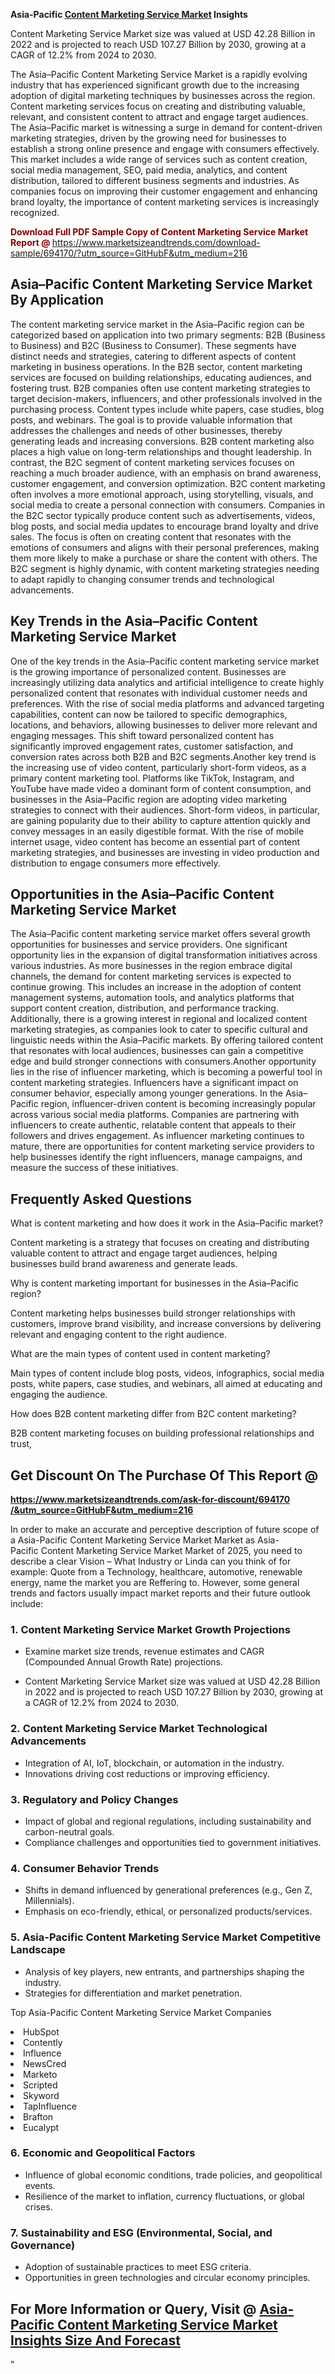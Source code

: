 <p><strong>Asia-Pacific&nbsp;<a href=""https://www.marketsizeandtrends.com/download-sample/694170/&amp;utm_source=GitHubF&amp;utm_medium=216"">Content Marketing Service Market</a> Insights</strong></p><p>Content Marketing Service Market size was valued at USD 42.28 Billion in 2022 and is projected to reach USD 107.27 Billion by 2030, growing at a CAGR of 12.2% from 2024 to 2030.</p><p><p>The Asia–Pacific Content Marketing Service Market is a rapidly evolving industry that has experienced significant growth due to the increasing adoption of digital marketing techniques by businesses across the region. Content marketing services focus on creating and distributing valuable, relevant, and consistent content to attract and engage target audiences. The Asia–Pacific market is witnessing a surge in demand for content-driven marketing strategies, driven by the growing need for businesses to establish a strong online presence and engage with consumers effectively. This market includes a wide range of services such as content creation, social media management, SEO, paid media, analytics, and content distribution, tailored to different business segments and industries. As companies focus on improving their customer engagement and enhancing brand loyalty, the importance of content marketing services is increasingly recognized. <p><strong><span style="color: #800000;">Download Full PDF Sample Copy of Content Marketing Service Market Report @</span>&nbsp;</strong><a href="https://www.marketsizeandtrends.com/download-sample/694170/?utm_source=GitHubF&amp;utm_medium=216" target="_blank">https://www.marketsizeandtrends.com/download-sample/694170/?utm_source=GitHubF&amp;utm_medium=216</a></p></p><h2>Asia–Pacific Content Marketing Service Market By Application</h2><p>The content marketing service market in the Asia–Pacific region can be categorized based on application into two primary segments: B2B (Business to Business) and B2C (Business to Consumer). These segments have distinct needs and strategies, catering to different aspects of content marketing in business operations. In the B2B sector, content marketing services are focused on building relationships, educating audiences, and fostering trust. B2B companies often use content marketing strategies to target decision-makers, influencers, and other professionals involved in the purchasing process. Content types include white papers, case studies, blog posts, and webinars. The goal is to provide valuable information that addresses the challenges and needs of other businesses, thereby generating leads and increasing conversions. B2B content marketing also places a high value on long-term relationships and thought leadership. In contrast, the B2C segment of content marketing services focuses on reaching a much broader audience, with an emphasis on brand awareness, customer engagement, and conversion optimization. B2C content marketing often involves a more emotional approach, using storytelling, visuals, and social media to create a personal connection with consumers. Companies in the B2C sector typically produce content such as advertisements, videos, blog posts, and social media updates to encourage brand loyalty and drive sales. The focus is often on creating content that resonates with the emotions of consumers and aligns with their personal preferences, making them more likely to make a purchase or share the content with others. The B2C segment is highly dynamic, with content marketing strategies needing to adapt rapidly to changing consumer trends and technological advancements.<h2>Key Trends in the Asia–Pacific Content Marketing Service Market</h2><p>One of the key trends in the Asia–Pacific content marketing service market is the growing importance of personalized content. Businesses are increasingly utilizing data analytics and artificial intelligence to create highly personalized content that resonates with individual customer needs and preferences. With the rise of social media platforms and advanced targeting capabilities, content can now be tailored to specific demographics, locations, and behaviors, allowing businesses to deliver more relevant and engaging messages. This shift toward personalized content has significantly improved engagement rates, customer satisfaction, and conversion rates across both B2B and B2C segments.Another key trend is the increasing use of video content, particularly short-form videos, as a primary content marketing tool. Platforms like TikTok, Instagram, and YouTube have made video a dominant form of content consumption, and businesses in the Asia–Pacific region are adopting video marketing strategies to connect with their audiences. Short-form videos, in particular, are gaining popularity due to their ability to capture attention quickly and convey messages in an easily digestible format. With the rise of mobile internet usage, video content has become an essential part of content marketing strategies, and businesses are investing in video production and distribution to engage consumers more effectively.<h2>Opportunities in the Asia–Pacific Content Marketing Service Market</h2><p>The Asia–Pacific content marketing service market offers several growth opportunities for businesses and service providers. One significant opportunity lies in the expansion of digital transformation initiatives across various industries. As more businesses in the region embrace digital channels, the demand for content marketing services is expected to continue growing. This includes an increase in the adoption of content management systems, automation tools, and analytics platforms that support content creation, distribution, and performance tracking. Additionally, there is a growing interest in regional and localized content marketing strategies, as companies look to cater to specific cultural and linguistic needs within the Asia–Pacific markets. By offering tailored content that resonates with local audiences, businesses can gain a competitive edge and build stronger connections with consumers.Another opportunity lies in the rise of influencer marketing, which is becoming a powerful tool in content marketing strategies. Influencers have a significant impact on consumer behavior, especially among younger generations. In the Asia–Pacific region, influencer-driven content is becoming increasingly popular across various social media platforms. Companies are partnering with influencers to create authentic, relatable content that appeals to their followers and drives engagement. As influencer marketing continues to mature, there are opportunities for content marketing service providers to help businesses identify the right influencers, manage campaigns, and measure the success of these initiatives.<h2>Frequently Asked Questions</h2><p>What is content marketing and how does it work in the Asia–Pacific market?</p><p>Content marketing is a strategy that focuses on creating and distributing valuable content to attract and engage target audiences, helping businesses build brand awareness and generate leads.</p><p>Why is content marketing important for businesses in the Asia–Pacific region?</p><p>Content marketing helps businesses build stronger relationships with customers, improve brand visibility, and increase conversions by delivering relevant and engaging content to the right audience.</p><p>What are the main types of content used in content marketing?</p><p>Main types of content include blog posts, videos, infographics, social media posts, white papers, case studies, and webinars, all aimed at educating and engaging the audience.</p><p>How does B2B content marketing differ from B2C content marketing?</p><p>B2B content marketing focuses on building professional relationships and trust,</p><h2><strong>Get Discount On The Purchase Of This Report @&nbsp;</strong></h2><p><strong><a href=""https://www.marketsizeandtrends.com/ask-for-discount/694170/&amp;utm_source=GitHubF&amp;utm_medium=216"" target=""_blank"">https://www.marketsizeandtrends.com/ask-for-discount/694170<br />/&amp;utm_source=GitHubF&amp;utm_medium=216</a></strong></p><p>In order to make an accurate and perceptive description of future scope of a Asia-Pacific&nbsp;Content Marketing Service Market Market as Asia-Pacific&nbsp;Content Marketing Service Market Market of 2025, you need to describe a clear Vision &ndash; What Industry or Linda can you think of for example: Quote from a Technology, healthcare, automotive, renewable energy, name the market you are Reffering to. However, some general trends and factors usually impact market reports and their future outlook include:</p><h3>1.&nbsp;<strong>Content Marketing Service Market Growth Projections</strong></h3><ul><li>Examine market size trends, revenue estimates and CAGR (Compounded Annual Growth Rate) projections.</li><li><p>Content Marketing Service Market size was valued at USD 42.28 Billion in 2022 and is projected to reach USD 107.27 Billion by 2030, growing at a CAGR of 12.2% from 2024 to 2030.</p></li></ul><h3>2.&nbsp;<strong>Content Marketing Service Market Technological Advancements</strong></h3><ul><li>Integration of AI, IoT, blockchain, or automation in the industry.</li><li>Innovations driving cost reductions or improving efficiency.</li></ul><h3>3.&nbsp;<strong>Regulatory and Policy Changes</strong></h3><ul><li>Impact of global and regional regulations, including sustainability and carbon-neutral goals.</li><li>Compliance challenges and opportunities tied to government initiatives.</li></ul><h3>4.&nbsp;<strong>Consumer Behavior Trends</strong></h3><ul><li>Shifts in demand influenced by generational preferences (e.g., Gen Z, Millennials).</li><li>Emphasis on eco-friendly, ethical, or personalized products/services.</li></ul><h3>5.&nbsp;<strong>Asia-Pacific Content Marketing Service Market Competitive Landscape</strong></h3><ul><li>Analysis of key players, new entrants, and partnerships shaping the industry.</li><li>Strategies for differentiation and market penetration.</li></ul><p data-pm-slice=""1 1 []"">Top Asia-Pacific Content Marketing Service Market Companies</p><div data-test-id=""""><p><li>HubSpot</li><li> Contently</li><li> Influence</li><li> NewsCred</li><li> Marketo</li><li> Scripted</li><li> Skyword</li><li> TapInfluence</li><li> Brafton</li><li> Eucalypt</li></p></div><h3>6.&nbsp;<strong>Economic and Geopolitical Factors</strong></h3><ul><li>Influence of global economic conditions, trade policies, and geopolitical events.</li><li>Resilience of the market to inflation, currency fluctuations, or global crises.</li></ul><h3>7.&nbsp;<strong>Sustainability and ESG (Environmental, Social, and Governance)</strong></h3><ul><li>Adoption of sustainable practices to meet ESG criteria.</li><li>Opportunities in green technologies and circular economy principles.</li></ul><h2><strong>For More Information or Query, Visit @&nbsp;</strong><a href=""https://www.verifiedmarketreports.com/product/content-marketing-service-market/"" target=""_blank"">Asia-Pacific Content Marketing Service Market Insights Size And Forecast</a></h2>"
